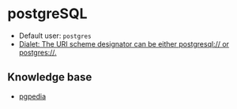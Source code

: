 # postgreSQL

- Default user: `postgres`
- [Dialet: The URI scheme designator can be either postgresql:// or postgres://.](https://www.postgresql.org/docs/current/libpq-connect.html#LIBPQ-CONNSTRING-URIS)

## Knowledge base
- [pgpedia](https://pgpedia.info/categories/index.html)
